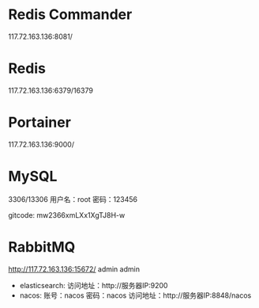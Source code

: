 # Redis Commander
117.72.163.136:8081/

# Redis
117.72.163.136:6379/16379

# Portainer
117.72.163.136:9000/

# MySQL
3306/13306
用户名：root
密码：123456


gitcode: mw2366xmLXx1XgTJ8H-w

# RabbitMQ
http://117.72.163.136:15672/
admin
admin

- elasticsearch: 访问地址：http://服务器IP:9200
- nacos: 账号：nacos 密码：nacos 访问地址：http://服务器IP:8848/nacos
<!--stackedit_data:
eyJoaXN0b3J5IjpbLTM2MzMyNzM1OSwtODg2MzQyMDY0LDQyOD
g5MDIyMywtMTQ2MDQwNjUwNF19
-->